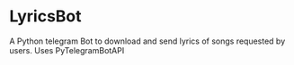 # LyricsBot
A Python telegram Bot to download and send lyrics of songs requested by users. Uses PyTelegramBotAPI
